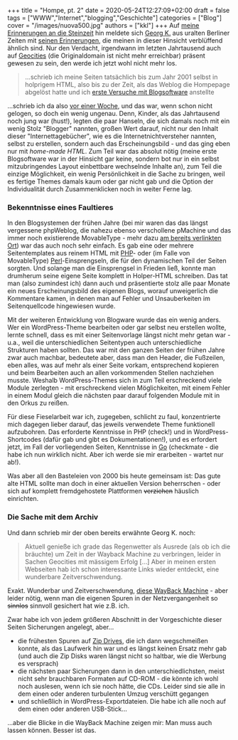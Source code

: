 +++
title = "Hompe, pt. 2"
date = 2020-05-24T12:27:09+02:00
draft = false
tags = ["WWW","Internet","blogging","Geschichte"]
categories = ["Blog"]
cover = "/images/nuova500.jpg"
authors = ["kkl"]
+++
Auf [meine Erinnerungen an die Steinzeit](/posts/die-hompepage/) hin meldete sich [Georg K.](https://g.kowallek.com/) aus uralten Berliner Zeiten mit [seinen Erinnerungen](/posts/die-hompepage/#kommentare), die meinen in dieser Hinsicht verblüffend ähnlich sind. Nur den Verdacht, irgendwann im letzten Jahrtausend auch auf [Geocities](https://de.wikipedia.org/wiki/GeoCities) (die Originaldomain ist nicht mehr erreichbar) präsent gewesen zu sein, den werde ich jetzt wohl nicht mehr los.

> ...schrieb ich meine Seiten tatsächlich bis zum Jahr 2001 selbst in holprigem HTML, also bis zu der Zeit, als das Weblog die Hompepage abgelöst hatte und ich [erste Versuche mit Blogsoftware](../ein-rueckblick-oder-so/) anstellte

...schrieb ich da also [vor einer Woche](../die-hompepage/), und das war, wenn schon nicht gelogen, so doch ein wenig ungenau. Denn, Kinder, als das Jahrtausend noch jung war (hust!), legten die paar Hanseln, die sich damals noch mit ein wenig Stolz "Blogger" nannten, großen Wert darauf, nicht nur den Inhalt dieser "Internettagebücher", wie es die Internetnichtversteher nannten, selbst zu erstellen, sondern auch das Erscheinungsbild - und das ging eben nur mit *home-made HTML*. Zum Teil war das absolut nötig (meine erste Blogsoftware war in der Hinsicht gar keine, sondern bot nur in ein selbst mitzubringendes Layout einbettbare wechselnde Inhalte an), zum Teil die einzige Möglichkeit, ein wenig Persönlichkeit in die Sache zu bringen, weil es fertige Themes damals kaum oder gar nicht gab und die Option der Individualität durch Zusammenklicken noch in weiter Ferne lag.

### Bekenntnisse eines Faultieres

In den Blogsystemen der frühen Jahre (bei mir waren das das längst vergessene phpWeblog, die nahezu ebenso verschollene pMachine und das immer noch existierende MovableType - mehr dazu [am bereits verlinkten Ort](../ein-rueckblick-oder-so/)) war das auch noch sehr einfach. Es gab eine oder mehrere Seitentemplates aus reinem HTML mit [PHP](https://de.wikipedia.org/wiki/PHP)- oder (im Falle von MovableType) [Perl](https://de.wikipedia.org/wiki/Perl_(Programmiersprache))-Einsprengseln, die für den dynamischen Teil der Seiten sorgten. Und solange man die Einsprengsel in Frieden ließ, konnte man drumherum seine eigene Seite komplett in Holper-HTML schreiben. Das tat man (also zumindest ich) dann auch und präsentierte stolz alle paar Monate ein neues Erscheinungsbild des eigenen Blogs, worauf unweigerlich die Kommentare kamen, in denen man auf Fehler und Unsauberkeiten im Seitenquellcode hingewiesen wurde.

Mit der weiteren Entwicklung von Blogware wurde das ein wenig anders. Wer ein WordPress-Theme bearbeiten oder gar selbst neu erstellen wollte, lernte schnell, dass es mit einer Seitenvorlage längst nicht mehr getan war - u.a., weil die unterschiedlichen Seitentypen auch unterschiedliche Strukturen haben sollten. Das war mit den ganzen Seiten der frühen Jahre zwar auch machbar, bedeutete aber, dass man den Header, die Fußzeilen, eben alles, was auf mehr als einer Seite vorkam, entsprechend kopieren und beim Bearbeiten auch an allen vorkommenden Stellen nachziehen musste. Weshalb WordPress-Themes sich in zum Teil erschreckend viele Module zerlegten - mit erschreckend vielen Möglichkeiten, mit einem Fehler in einem Modul gleich die nächsten paar darauf folgenden Module mit in den Orkus zu reißen.

Für diese Fieselarbeit war ich, zugegeben, schlicht zu faul, konzentrierte mich dagegen lieber darauf, das jeweils verwendete Theme funktionell aufzubohren. Das erforderte Kenntnisse in PHP (check!) und in WordPress-Shortcodes (dafür gab und gibt es Dokumentationen!), und es erfordert jetzt, im Fall der vorliegenden Seiten, Kenntnisse in [Go](https://de.wikipedia.org/wiki/Go_(Programmiersprache)) (checkmate - die habe ich nun wirklich nicht. Aber ich werde sie mir erarbeiten - wartet nur ab!).

Was aber all den Basteleien von 2000 bis heute gemeinsam ist: Das gute alte HTML sollte man doch in einer aktuellen Version beherrschen - oder sich auf komplett fremdgehostete Plattformen ~~verziehen~~ häuslich einrichten.

### Die Sache mit dem Archiv

Und dann schrieb mir der oben bereits erwähnte Georg K. noch:

> Aktuell genieße ich grade das Regenwetter als Ausrede (als ob ich die bräuchte) um Zeit in der Wayback Machine zu verbringen, leider in Sachen Geocities mit mässigem Erfolg [...] Aber in meinen ersten Webseiten hab ich schon interessante Links wieder entdeckt, eine wunderbare Zeitverschwendung.

Exakt. Wunderbar und Zeitverschwendung, [diese WayBack Machine](https://archive.org/web/web.php) - aber leider nötig, wenn man die eigenen Spuren in der Netzvergangenheit so ~~sinnlos~~ sinnvoll gesichert hat wie z.B. ich.

Zwar habe ich von jedem größeren Abschnitt in der Vorgeschichte dieser Seiten Sicherungen angelegt, aber...

- die frühesten Spuren auf [Zip Drives](https://de.wikipedia.org/wiki/Iomega_Zip), die ich dann wegschmeißen konnte, als das Laufwerk hin war und es längst keinen Ersatz mehr gab (und auch die Zip Disks waren längst nicht so haltbar, wie die Werbung es versprach)
- die nächsten paar Sicherungen dann in den unterschiedlichsten, meist nicht sehr brauchbaren Formaten auf CD-ROM - die könnte ich wohl noch auslesen, wenn ich sie noch hätte, die CDs. Leider sind sie alle in dem einen oder anderen turbulenten Umzug verschütt gegangen
- und schließlich in WordPress-Exportdateien. Die habe ich alle noch auf dem einen oder anderen USB-Stick...

...aber die Blicke in die WayBack Machine zeigen mir: Man muss auch lassen können. Besser ist das.

